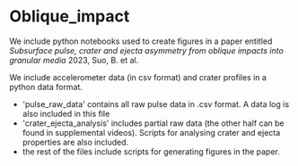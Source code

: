 # Oblique_impact

We include python notebooks used to create figures in a paper entitled <i> Subsurface pulse, crater and ejecta asymmetry from oblique impacts into granular media </i> 2023, Suo, B. et al. 

We include accelerometer data (in csv format) and crater profiles in a python data format. 
* 'pulse_raw_data' contains all raw pulse data in .csv format. A data log is also included in this file
* 'crater_ejecta_analysis' includes partial raw data (the other half can be found in supplemental videos). Scripts for analysing crater and ejecta properties are also included.
* the rest of the files include scripts for generating figures in the paper. 
